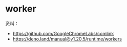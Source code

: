 # worker

资料：

- https://github.com/GoogleChromeLabs/comlink
- https://deno.land/manual@v1.20.5/runtime/workers
